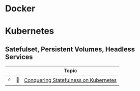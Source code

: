 
# Docker

# Kubernetes

## Satefulset, Persistent Volumes, Headless Services
||| Topic
------------ | ------------- | -------------
:star: | :link: | [Conquering Statefulness on Kubernetes](https://medium.com/capital-one-tech/conquering-statefulness-on-kubernetes-26336d5f4f17)
